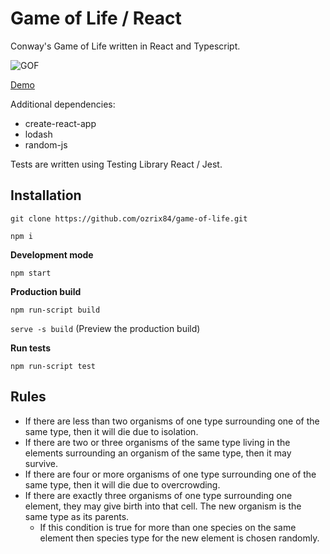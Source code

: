 # Game of Life / React
Conway's Game of Life written in React and Typescript.

![GOF](https://user-images.githubusercontent.com/78653736/107159815-af2c7480-6992-11eb-90f4-a665cff9d783.gif)

[Demo](http://161.35.55.69/game-of-life)

Additional dependencies:
- create-react-app
- lodash
- random-js

Tests are written using Testing Library React / Jest.


## Installation
`git clone https://github.com/ozrix84/game-of-life.git`

`npm i`

**Development mode**

`npm start`

**Production build**

`npm run-script build`

`serve -s build` (Preview the production build)

**Run tests**

`npm run-script test`


## Rules
- If there are less than two organisms of one type surrounding one of the same type, then it will die due to isolation.
- If there are two or three organisms of the same type living in the elements surrounding an organism of the same type, then it may survive.
- If there are four or more organisms of one type surrounding one of the same type, then it will die due to overcrowding.
- If there are exactly three organisms of one type surrounding one element, they may give birth into that cell. The new organism is the same type as its parents.
  - If this condition is true for more than one species on the same element then species type for the new element is chosen randomly.
